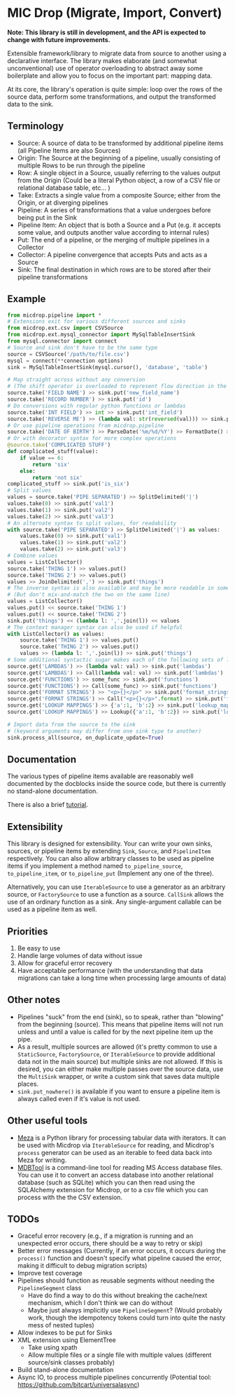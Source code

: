 # MIC Drop (Migrate, Import, Convert)

**Note: This library is still in development, and the API is expected to change with future improvements.**

Extensible framework/library to migrate data from source to another using a declarative interface. The library makes elaborate (and somewhat unconventional) use of operator overloading to abstract away some boilerplate and allow you to focus on the important part: mapping data.

At its core, the library's operation is quite simple: loop over the rows of the source data, perform some transformations, and output the transformed data to the sink.

## Terminology

* Source: A source of data to be transformed by additional pipeline items (all Pipeline Items are also Sources)
* Origin: The Source at the beginning of a pipeline, usually consisting of multiple Rows to be run through the pipeline
* Row: A single object in a Source, usually referring to the values output from the Origin (Could be a literal Python object, a row of a CSV file or relational database table, etc... )
* Take: Extracts a single value from a composite Source; either from the Origin, or at diverging pipelines
* Pipeline: A series of transformations that a value undergoes before being put in the Sink
* Pipeline Item: An object that is both a Source and a Put (e.g. it accepts some value, and outputs another value according to internal rules)
* Put: The end of a pipeline, or the merging of multiple pipelines in a Collector
* Collector: A pipeline convergence that accepts Puts and acts as a Source
* Sink: The final destination in which rows are to be stored after their pipeline transformations

## Example

```python
from micdrop.pipeline import *
# Extensions exit for various different sources and sinks
from micdrop.ext.csv import CSVSource
from micdrop.ext.mysql_connector import MySqlTableInsertSink
from mysql.connector import connect
# Source and sink don't have to be the same type
source = CSVSource('/path/to/file.csv')
mysql = connect(**connection options)
sink = MySqlTableInsertSink(mysql.cursor(), 'database', 'table')

# Map straight across without any conversion
# (The shift operator is overloaded to represent flow direction in the pipeline)
source.take('FIELD NAME') >> sink.put('new_field_name')
source.take('RECORD NUMBER') >> sink.put('id')
# Do conversions with regular python functions or lambdas
source.take('INT FIELD') >> int >> sink.put('int_field')
source.take('REVERSE ME') >> (lambda val: str(reversed(val))) >> sink.put('reversed')
# Or use pipeline operations from micdrop.pipeline
source.take('DATE OF BIRTH') >> ParseDate('%m/%d/%Y') >> FormatDate() >> sink.put('dob')
# Or with decorator syntax for more complex operations
@source.take('COMPLICATED STUFF')
def complicated_stuff(value):
    if value == 6:
        return 'six'
    else:
        return 'not six'
complicated_stuff >> sink.put('is_six')
# Split values
values = source.take('PIPE SEPARATED') >> SplitDelimited('|')
values.take(0) >> sink.put('val1')
values.take(1) >> sink.put('val2')
values.take(2) >> sink.put('val3')
# An alternate syntax to split values, for readability
with source.take('PIPE SEPARATED') >> SplitDelimited('|') as values:
    values.take(0) >> sink.put('val1')
    values.take(1) >> sink.put('val2')
    values.take(2) >> sink.put('val3')
# Combine values
values = ListCollector()
source.take('THING 1') >> values.put()
source.take('THING 2') >> values.put()
values >> JoinDelimited(',') >> sink.put('things')
# The inverse syntax is also available and may be more readable in some circumstances
# (But don't mix-and-match the two on the same line)
values = ListCollector()
values.put() << source.take('THING 1')
values.put() << source.take('THING 2')
sink.put('things') << (lambda l: ','.join(l)) << values
# The context manager syntax can also be used if helpful
with ListCollector() as values:
    source.take('THING 1') >> values.put()
    source.take('THING 2') >> values.put()
    values >> (lambda l: ','.join(l)) >> sink.put('things')
# Some additional syntactic sugar makes each of the following sets of lines equivalent:
source.get('LAMBDAS') >> (lambda val: val) >> sink.put('lambdas')
source.get('LAMBDAS') >> Call(lambda val: val) >> sink.put('lambdas')
source.get('FUNCTIONS') >> some_func >> sink.put('functions')
source.get('FUNCTIONS') >> Call(some_func) >> sink.put('functions')
source.get('FORMAT STRINGS') >> "<p>{}</p>" >> sink.put('format_strings')
source.get('FORMAT STRINGS') >> Call("<p>{}</p>".format) >> sink.put('format_strings')
source.get('LOOKUP MAPPINGS') >> {'a':1, 'b':2} >> sink.put('lookup_mappings')
source.get('LOOKUP MAPPINGS') >> Lookup({'a':1, 'b':2}) >> sink.put('lookup_mappings')

# Import data from the source to the sink 
# (keyword arguments may differ from one sink type to another)
sink.process_all(source, on_duplicate_update=True)
```

## Documentation 

The various types of pipeline items available are reasonably well documented by the docblocks inside the source code, but there is currently no stand-alone documentation.

There is also a brief [tutorial](TUTORIAL.md).

## Extensibility

This library is designed for extensibility. Your can write your own sinks, sources, or pipeline items by extending `Sink`, `Source`, and `PipelineItem` respectively. You can also allow arbitrary classes to be used as pipeline items if you implement a method named `to_pipeline_source`, `to_pipeline_item`, or `to_pipeline_put` (Implement any one of the three).

Alternatively, you can use `IterableSource` to use a generator as an arbitrary source, or `FactorySource` to use a function as a source. `CallSink` allows the use of an ordinary function as a sink. Any single-argument callable can be used as a pipeline item as well.

## Priorities
1. Be easy to use
2. Handle large volumes of data without issue
3. Allow for graceful error recovery
4. Have acceptable performance (with the understanding that data migrations can take a long time when processing large amounts of data)

## Other notes

* Pipelines "suck" from the end (sink), so to speak, rather than "blowing" from the beginning (source). This means that pipeline items will not run unless and until a value is called for by the next pipeline item up the pipe.
* As a result, multiple sources are allowed (it's pretty common to use a `StaticSource`, `FactorySource`, or `IterableSource` to provide additional data not in the main source) but multiple sinks are not allowed. If this is desired, you can either make multiple passes over the source data, use the `MultiSink` wrapper, or write a custom sink that saves data multiple places.
* `sink.put_nowhere()` is available if you want to ensure a pipeline item is always called even if it's value is not used.

## Other useful tools

* [Meza](https://github.com/reubano/meza?tab=readme-ov-file) is a Python library for processing tabular data with iterators. It can be used with Micdrop via `IterableSource` for reading, and Micdrop's `process` generator can be used as an iterable to feed data back into Meza for writing.
* [MDBTool](https://github.com/mdbtools/mdbtools) is a command-line tool for reading MS Access database files. You can use it to convert an access database into another relational database (such as SQLite) which you can then read using the SQLAlchemy extension for Micdrop, or to a csv file which you can process with the the CSV extension.

## TODOs

* Graceful error recovery (e.g., if a migration is running and an unexpected error occurs, there should be a way to retry or skip)
* Better error messages (Currently, if an error occurs, it occurs during the `process()` function and doesn't specify what pipeline caused the error, making it difficult to debug migration scripts)
* Improve test coverage
* Pipelines should function as reusable segments without needing the `PipelineSegment` class
    * Have do find a way to do this without breaking the cache/next mechanism, which I don't think we can do without
    * Maybe just always implicitly use `PipelineSegment`? (Would probably work, though the idempotency tokens could turn into quite the nasty mess of nested tuples)
* Allow indexes to be put for Sinks
* XML extension using ElementTree
    * Take using xpath
    * Allow multiple files or a single file with multiple values (different source/sink classes probably)
* Build stand-alone documentation
* Async IO, to process multiple pipelines concurrently (Potential tool: https://github.com/bitcart/universalasync)